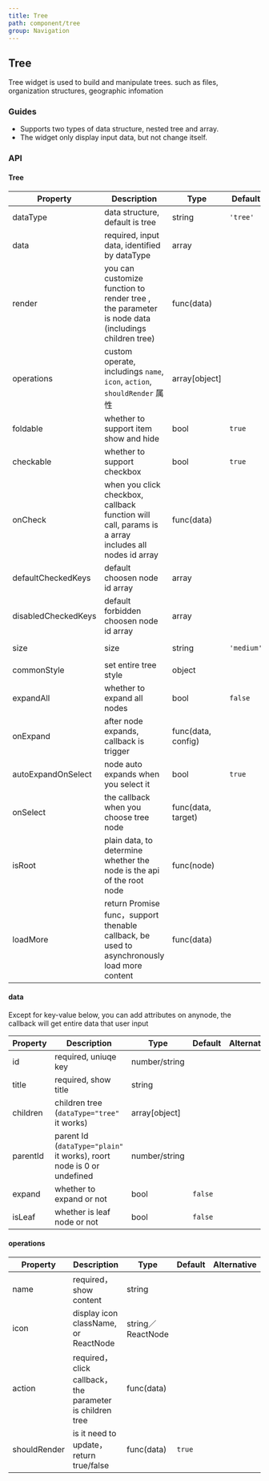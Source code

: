 ```yaml
---
title: Tree
path: component/tree
group: Navigation
---
```


## Tree

Tree widget is used to build and manipulate trees. such as files, organization structures, geographic infomation

### Guides

- Supports two types of data structure, nested tree and array.
- The widget only display input data, but not change itself.


### API


#### Tree

| Property                 | Description                                                        | Type                 | Default     | Alternative                |
| ------------------- | ------------------------------------------------------------| ------------------- | ---------- | -------------------- |
| dataType            | data structure, default is tree                                    | string             | `'tree'`   | `'plain'`            |
| data                | required, input data, identified by dataType                       | array              |            |                      |
| render              | you can customize function to render tree , the parameter is node data (includings children tree)            | func(data)         |            |                      |
| operations          | custom operate, includings `name`, `icon`, `action`, `shouldRender` 属性 | array[object]      |            |                      |
| foldable            | whether to support item show and hide                                  | bool               | `true`     |                      |
| checkable           | whether to support checkbox                                          | bool               | `true`     |                      |
| onCheck             | when you click checkbox, callback function will call, params is a array includes all nodes id array               | func(data)         |            |                      |
| defaultCheckedKeys  | default choosen node id array                                            | array              |             |                      |
| disabledCheckedKeys | default forbidden choosen node id array                                            | array              |             |                      |
| size                | size                                                         | string             | `'medium'` | `'small'`, `'large'` |
| commonStyle         | set entire tree style                                      | object             |             |                      |
| expandAll           | whether to expand all nodes                                              | bool               | `false`     |                      |
| onExpand            | after node expands, callback is trigger                                         | func(data, config) |             |                      |
| autoExpandOnSelect  | node auto expands when you select it                                               | bool               | `true`      |                      |
| onSelect            | the callback when you choose tree node                                     | func(data, target) |            |                      |
| isRoot              | plain data, to determine whether the node is the api of the root node                         | func(node)         |            |                      |
| loadMore            | return Promise func，support thenable callback, be used to asynchronously load more content     | func(data)         |            |                      |

#### data

Except for key-value below, you can add attributes on anynode,  the callback will get entire data that user input

| Property      | Description                                                | Type           | Default   | Alternative |
| -------- | --------------------------------------------------- | ------------- | ------- |--------|
| id       | required, uniuqe key                                   | number/string |         |       |
| title    | required, show title                                        | string        |         |       |
| children | children tree (`dataType="tree"` it works)                       | array[object] |         |       |
| parentId | parent Id (`dataType="plain"` it works), roort node is 0 or undefined | number/string |         |       |
| expand   | whether to expand or not                                             | bool          | `false` |       |
| isLeaf   | whether is leaf node or not                                        | bool          | `false` |       |

#### operations

| Property           | Description                            | Type              |  Default   | Alternative |
| ------------ | -------------------------------- | ----------------- | ------- |--------|
| name         | required，show content                     | string            |         |        |
| icon         | display icon className, or ReactNode  | string／ReactNode  |         |       |
| action       | required，click callback，the parameter is children tree   | func(data)        |         |        |
| shouldRender | is it need to update，return true/false           | func(data)        | `true`  |        |
